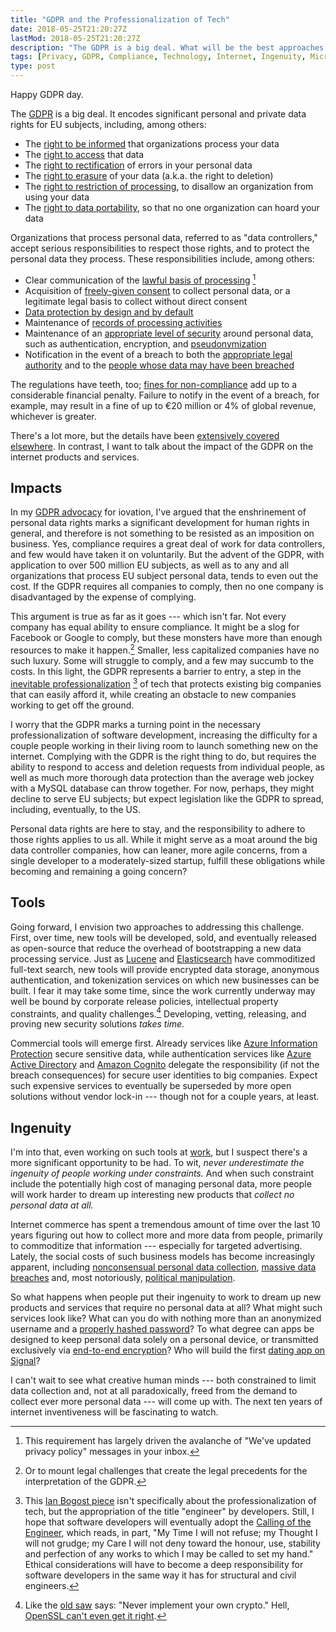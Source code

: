 ```yaml
---
title: "GDPR and the Professionalization of Tech"
date: 2018-05-25T21:20:27Z
lastMod: 2018-05-25T21:20:27Z
description: "The GDPR is a big deal. What will be the best approaches to comply? Hard work, good tools, and ingenious new products."
tags: [Privacy, GDPR, Compliance, Technology, Internet, Ingenuity, Microsoft Azure, Amazon AWS, Ian Bogost, Sarah Jamie Lewis]
type: post
---
```


Happy GDPR day.

The [GDPR] is a big deal. It encodes significant personal and private data
rights for EU subjects, including, among others:

*   The [right to be informed] that organizations process your data
*   The [right to access] that data
*   The [right to rectification] of errors in your personal data
*   The [right to erasure] of your data (a.k.a. the right to deletion)
*   The [right to restriction of processing], to disallow an organization from
    using your data
*   The [right to data portability], so that no one organization can hoard your
    data

Organizations that process personal data, referred to as "data controllers,"
accept serious responsibilities to respect those rights, and to protect the
personal data they process. These responsibilities include, among others:

*   Clear communication of the [lawful basis of processing] [^gdpr-pro-emails]
*   Acquisition of [freely-given consent] to collect personal data, or a
    legitimate legal basis to collect without direct consent
*   [Data protection by design and by default]
*   Maintenance of [records of processing activities]
*   Maintenance of an [appropriate level of security] around personal data, such
    as authentication, encryption, and [pseudonymization]
*   Notification in the event of a breach to both the [appropriate legal
    authority] and to the [people whose data may have been breached]

The regulations have teeth, too; [fines for non-compliance] add up to a
considerable financial penalty. Failure to notify in the event of a breach, for
example, may result in a fine of up to €20 million or 4% of global revenue,
whichever is greater.

There's a lot more, but the details have been [extensively covered elsewhere].
In contrast, I want to talk about the impact of the GDPR on the internet
products and services.

Impacts
-------

In my [GDPR advocacy] for iovation, I've argued that the enshrinement of
personal data rights marks a significant development for human rights in
general, and therefore is not something to be resisted as an imposition on
business. Yes, compliance requires a great deal of work for data controllers,
and few would have taken it on voluntarily. But the advent of the GDPR, with
application to over 500 million EU subjects, as well as to any and all
organizations that process EU subject personal data, tends to even out the cost.
If the GDPR requires all companies to comply, then no one company is
disadvantaged by the expense of complying.

This argument is true as far as it goes --- which isn't far. Not every company
has equal ability to ensure compliance. It might be a slog for Facebook or
Google to comply, but these monsters have more than enough resources to make it
happen.[^gdpr-pro-challenge] Smaller, less capitalized companies have no such
luxury. Some will struggle to comply, and a few may succumb to the costs. In
this light, the GDPR represents a barrier to entry, a step in the [inevitable
professionalization][Ian Bogost piece] [^gdpr-pro-engineer] of tech that protects
existing big companies that can easily afford it, while creating an obstacle to
new companies working to get off the ground.

I worry that the GDPR marks a turning point in the necessary professionalization
of software development, increasing the difficulty for a couple people working
in their living room to launch something new on the internet. Complying with the
GDPR is the right thing to do, but requires the ability to respond to access and
deletion requests from individual people, as well as much more thorough data
protection than the average web jockey with a MySQL database can throw together.
For now, perhaps, they might decline to serve EU subjects; but expect
legislation like the GDPR to spread, including, eventually, to the US.

Personal data rights are here to stay, and the responsibility to adhere to those
rights applies to us all. While it might serve as a moat around the big data
controller companies, how can leaner, more agile concerns, from a single
developer to a moderately-sized startup, fulfill these obligations while
becoming and remaining a going concern?

Tools
-----

Going forward, I envision two approaches to addressing this challenge. First,
over time, new tools will be developed, sold, and eventually released as
open-source that reduce the overhead of bootstrapping a new data processing
service. Just as [Lucene] and [Elasticsearch] have commoditized full-text
search, new tools will provide encrypted data storage, anonymous authentication,
and tokenization services on which new businesses can be built. I fear it may
take some time, since the work currently underway may well be bound by corporate
release policies, intellectual property constraints, and quality
challenges.[^gdpr-pro-own] Developing, vetting, releasing, and proving new
security solutions *takes time.*

Commercial tools will emerge first. Already services like [Azure Information
Protection] secure sensitive data, while authentication services like [Azure
Active Directory] and [Amazon Cognito] delegate the responsibility (if not the
breach consequences) for secure user identities to big companies. Expect such
expensive services to eventually be superseded by more open solutions without
vendor lock-in --- though not for a couple years, at least.

Ingenuity
---------

I'm into that, even working on such tools at [work], but I suspect there's a
more significant opportunity to be had. To wit, *never underestimate the
ingenuity of people working under constraints.* And when such constraint include
the potentially high cost of managing personal data, more people will work
harder to dream up interesting new products that *collect no personal data at
all.*

Internet commerce has spent a tremendous amount of time over the last 10 years
figuring out how to collect more and more data from people, primarily to
commoditize that information --- especially for targeted advertising. Lately,
the social costs of such business models has become increasingly apparent,
including [nonconsensual personal data collection], [massive data breaches] and,
most notoriously, [political manipulation].

So what happens when people put their ingenuity to work to dream up new products
and services that require no personal data at all? What might such services look
like? What can you do with nothing more than an anonymized username and a
[properly hashed password]? To what degree can apps be designed to keep personal
data solely on a personal device, or transmitted exclusively via [end-to-end
encryption]? Who will build the first [dating app on Signal]?

I can't wait to see what creative human minds --- both constrained to limit data
collection and, not at all paradoxically, freed from the demand to collect ever
more personal data --- will come up with. The next ten years of internet
inventiveness will be fascinating to watch.

  [^gdpr-pro-emails]: This requirement has largely driven the avalanche of
    "We've updated privacy policy" messages in your inbox.

  [^gdpr-pro-challenge]: Or to mount legal challenges that create the legal
    precedents for the interpretation of the GDPR.

  [^gdpr-pro-engineer]: This [Ian Bogost piece] isn't specifically about the
    professionalization of tech, but the appropriation of the title "engineer"
    by developers. Still, I hope that software developers will eventually adopt
    the [Calling of the Engineer], which reads, in part, "My Time I will not
    refuse; my Thought I will not grudge; my Care I will not deny toward the
    honour, use, stability and perfection of any works to which I may be called
    to set my hand." Ethical considerations will have to become a deep
    responsibility for software developers in the same way it has for structural
    and civil engineers.
  
  [^gdpr-pro-own]: Like the [old saw] says: "Never implement your own crypto."
    Hell, [OpenSSL can't even get it right].

  [GDPR]: https://en.wikipedia.org/wiki/General_Data_Protection_Regulation
    "Wikipedia: “General Data Protection Regulation”"
  [right to be informed]: https://gdpr-info.eu/art-13-gdpr/
    "Art. 13 GDPR: Information to be provided where personal data are collected from the data subject"
  [right to access]: https://gdpr-info.eu/art-15-gdpr/
    "Art. 15: GDPR Right of access by the data subject"
  [right to rectification]: https://gdpr-info.eu/art-16-gdpr/
    "Art. 16 GDPR: Right to rectification"
  [right to erasure]: https://gdpr-info.eu/art-17-gdpr/
    "Art. 17 GDPR: Right to erasure (‘right to be forgotten’)"
  [right to restriction of processing]: https://gdpr-info.eu/art-18-gdpr/
    "Art. 18 GDPR: Right to restriction of processing"
  [right to data portability]: https://gdpr-info.eu/art-20-gdpr/
    "Art. 20 GDPR: Right to data portability"
  [lawful basis of processing]: https://gdpr-info.eu/art-6-gdpr/
    "Art. 6 GDPR: Lawfulness of processing"
  [freely-given consent]: https://gdpr-info.eu/art-7-gdpr/
    "Art. 7 GDPR: Conditions for consent"
  [Data protection by design and by default]: https://gdpr-info.eu/art-25-gdpr/
    "Art. 25 GDPR: Data protection by design and by default"
  [records of processing activities]: https://gdpr-info.eu/art-30-gdpr/
    "Art. 30 GDPR: Records of processing activities"
  [appropriate level of security]: https://gdpr-info.eu/art-32-gdpr/
    "Art. 32 GDPR: Security of processing"
  [pseudonymization]: https://en.wikipedia.org/wiki/Pseudonymization
    "Wikipedia: “Pseudonymization”"
  [people whose data may have been breached]: https://gdpr-info.eu/art-34-gdpr/
    "Art. 34 GDPR: Communication of a personal data breach to the data subject"
  [appropriate legal authority]: https://gdpr-info.eu/art-33-gdpr/
    "Art. 33 GDPR: Notification of a personal data breach to the supervisory authority"
  [extensively covered elsewhere]: https://duckduckgo.com/?q=GDPR
    "Duck Duck Go Search for “GDPR”"
  [fines for non-compliance]: https://gdpr-info.eu/art-83-gdpr/
    "Art. 83 GDPR: General conditions for imposing administrative fines"
  [GDPR advocacy]:
    https://www.iovation.com/resources/webinars/4-gdpr-hacks-to-mitigate-breach-risks-post-gdpr
    "iovation Webtalk: “4 GDPR Hacks to Mitigate Breach Risks Post GDPR”"
   [Ian Bogost piece]:
     https://www.theatlantic.com/technology/archive/2015/11/programmers-should-not-call-themselves-engineers/414271/
     "The Atlantic: “Programmers: Stop Calling Yourselves Engineers”"
  [Calling of the Engineer]:
    https://en.wikipedia.org/wiki/Ritual_of_the_Calling_of_an_Engineer
    "Wikipedia: “Ritual of the Calling of an Engineer”"
  [Lucene]: https://lucene.apache.org "Apache Lucene"
  [Elasticsearch]: https://www.elastic.co/products/elasticsearch
  [old saw]: https://xkcd.com/153/ "XKCD: “Cryptography”"
  [OpenSSL can't even get it right]: http://heartbleed.com "The Heartbleed Bug"
  [Azure Information Protection]:
    https://azure.microsoft.com/en-us/services/information-protection/
  [Azure Active Directory]: https://azure.microsoft.com/en-us/services/active-directory-b2c/
  [Amazon Cognito]: https://aws.amazon.com/cognito/
  [work]: https://iovation.com "iovation"
  [nonconsensual personal data collection]:
    https://motherboard.vice.com/en_us/article/bjpx3w/what-are-data-brokers-and-how-to-stop-my-private-data-collection
    "Motherboard: “What Are 'Data Brokers,' and Why Are They Scooping Up Information About You?”"
  [massive data breaches]: https://www.schneier.com/blog/archives/2017/09/on_the_equifax_.html
    "Schneier on Security: “On the Equifax Data Breach”"
  [political manipulation]: https://nyti.ms/2GB9dK4
    "New York Times: “How Trump Consultants Exploited the Facebook Data of Millions”"
  [properly hashed password]: https://password-hashing.net
    "Password Hashing Competition"
  [end-to-end encryption]: https://en.wikipedia.org/wiki/End-to-end_encryption
    "Wikipedia: “End-to-end encryption”"
  [dating app on Signal]: https://twitter.com/SarahJamieLewis/status/978060904259469312
    "Epic @SarahJamieLewis thread on decentralization, federation, and privacy"